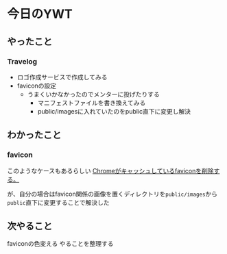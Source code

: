 # 今日のYWT

## やったこと

### Travelog

- ロゴ作成サービスで作成してみる
- faviconの設定
  - うまくいかなかったのでメンターに投げたりする
    - マニフェストファイルを書き換えてみる
    - public/imagesに入れていたのをpublic直下に変更し解決

## わかったこと

### favicon

このようなケースもあるらしい
[Chromeがキャッシュしているfaviconを削除する。](https://qiita.com/chocodoughnut/items/691a4a768124028bedb5)

が、自分の場合はfavicon関係の画像を置くディレクトリを`public/images`から`public`直下に変更することで解決した

## 次やること

faviconの色変える
やることを整理する
